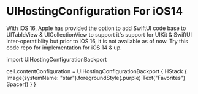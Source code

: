 # UIHostingConfiguration For iOS14
With iOS 16, Apple has provided the option to add SwiftUI code base to UITableView &amp; UICollectionView to support it's support for UIKit &amp; SwiftUI inter-operatiblity but prior to iOS 16, it is not available as of now. Try this code repo for implementation for iOS 14 &amp; up.

import UIHostingConfigurationBackport

cell.contentConfiguration = UIHostingConfigurationBackport {
    HStack {
        Image(systemName: "star").foregroundStyle(.purple)
        Text("Favorites")
        Spacer()
    }
}
